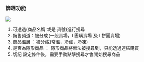 ### 篩選功能

![](RackMultipart20230424-1-nn9xl2_html_90c4b4b3eff5d561.png)

1. 可透過(商品名稱 或是 貨號)進行搜尋
2. 銷售頻道：被分成(一般賣場，I 團購賣場 及 I 拼團賣場)
3. 商品溫層 ：被分成(常溫，冷藏，冷凍)
4. 是否為隱形商品 ： 隱形商品將無法被搜尋到，只能透過連結購買
5. 切記 設定條件後，需要手動點擊搜尋才會開始搜尋商品
